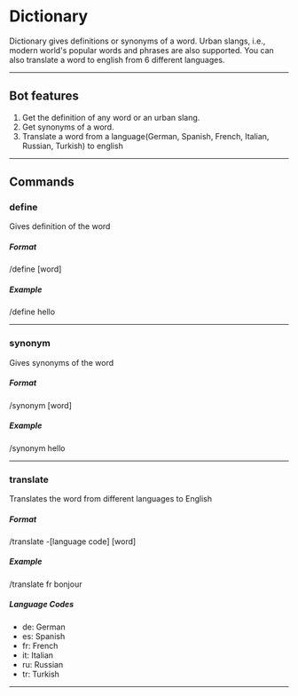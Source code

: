 # Dictionary

Dictionary gives definitions or synonyms of a word. Urban slangs, i.e., modern world's popular words and phrases are also supported.
You can also translate a word to english from 6 different languages.

-----------------------------------------------------------------------

## Bot features

1. Get the definition of any word or an urban slang.
2. Get synonyms of a word.
3. Translate a word from a language(German, Spanish, French, Italian, Russian, Turkish) to english

-----------------------------------------------------------------------

## Commands

### **define**
Gives definition of the word
##### Format
/define [word]
##### Example
/define hello

--------------------------------------

### **synonym**
Gives synonyms of the word
##### Format
/synonym [word]
##### Example
/synonym hello

--------------------------------------

### **translate**
Translates the word from different languages to English
##### Format
/translate -[language code] [word]
##### Example
/translate fr bonjour
##### Language Codes
* de: German 
* es: Spanish 
* fr: French 
* it: Italian 
* ru: Russian 
* tr: Turkish

--------------------------------------

